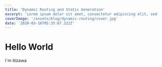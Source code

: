 ```yaml
---
title: 'Dynamic Routing and Static Generation'
excerpt: 'Lorem ipsum dolor sit amet, consectetur adipiscing elit, sed do eiusmod tempor incididunt ut labore et dolore magna aliqua. Praesent elementum facilisis leo vel fringilla est ullamcorper eget. At imperdiet dui accumsan sit amet nulla facilities morbi tempus.'
coverImage: '/assets/blog/dynamic-routing/cover.jpg'
date: '2020-03-16T05:35:07.322Z'
---
```


# Hello World

I`m itizawa
